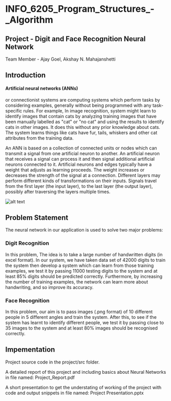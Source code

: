 # INFO_6205_Program_Structures_-_Algorithm
## Project - Digit and Face Recognition Neural Network

Team Member - Ajay Goel, Akshay N. Mahajanshetti

## Introduction
#### Artificial neural networks (ANNs) 
or connectionist systems are computing systems which perform tasks by
considering examples, generally without being programmed with any task-specific rules.
For example, In image recognition, system might learn to identify images that contain cats by analyzing training
images that have been manually labelled as "cat" or "no cat" and using the results to identify cats in other images.
It does this without any prior knowledge about cats. The system learns things like cats have fur, tails, whiskers
and other cat attributes from the training data.

An ANN is based on a collection of connected units or nodes which can transmit a signal from one artificial
neuron to another. An artificial neuron that receives a signal can process it and then signal additional artificial
neurons connected to it. Artificial neurons and edges typically have a weight that adjusts as learning proceeds.
The weight increases or decreases the strength of the signal at a connection. Different layers may perform
different kinds of transformations on their inputs. Signals travel from the first layer (the input layer), to the last
layer (the output layer), possibly after traversing the layers multiple times.

![alt text](https://github.com/Ajay-Goel/INFO_6205_Program_Structures_-_Algorithm/blob/Project/Face_Digit_Recognition_NeuralNetwork/Media/BPNeuralNetwork.jpg)

## Problem Statement
The neural network in our application is used to solve two major problems:
### Digit Recognition
In this problem, The idea is to take a large number of handwritten digits (in excel format). In our
system, we have taken data set of 42000 digits to train the system then develop a system which can
learn from those training examples, we test it by passing 11000 testing digits to the system and at least
85% digits should be predicted correctly.
Furthermore, by increasing the number of training examples, the network can learn more about
handwriting, and so improve its accuracy.

### Face Recognition
In this problem, our aim is to pass images (.png format) of 10 different people in 5 different angles
and train the system. After this, to see if the system has learnt to identify different
people, we test it by passing close to 35 images to the system and at least 80%
images should be recognised correctly.

## Impementation

Project source code in the project/src folder.

A detailed report of this project and including basics about Neural Networks in file named: Project_Report.pdf

A short presentation to get the understating of working of the project with code and output snippets in file named: Project Presentation.pptx
